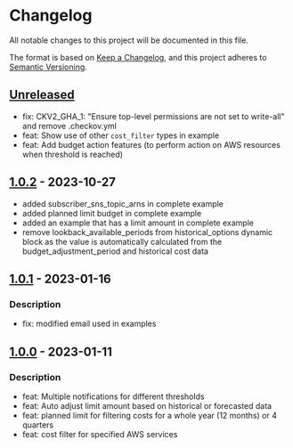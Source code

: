 # Changelog
All notable changes to this project will be documented in this file.

The format is based on [Keep a Changelog](https://keepachangelog.com/en/1.0.0/),
and this project adheres to [Semantic Versioning](https://semver.org/spec/v2.0.0.html).

## [Unreleased]
- fix: CKV2_GHA_1: "Ensure top-level permissions are not set to write-all" and remove .checkov.yml
- feat: Show use of other `cost_filter` types in example
- feat: Add budget action features (to perform action on AWS resources when threshold is reached)

## [1.0.2] - 2023-10-27
- added subscriber_sns_topic_arns in complete example
- added planned limit budget in complete example
- added an example that has a limit amount in complete example
- remove lookback_available_periods from historical_options dynamic block as the value is automatically calculated from the budget_adjustment_period and historical cost data

## [1.0.1] - 2023-01-16
### Description
- fix: modified email used in examples

## [1.0.0] - 2023-01-11
### Description
- feat: Multiple notifications for different thresholds
- feat: Auto adjust limit amount based on historical or forecasted data
- feat: planned limit for filtering costs for a whole year (12 months) or 4 quarters
- feat: cost filter for specified AWS services

[Unreleased]: https://github.com/boldlink/terraform-aws-budget/compare/1.0.2...HEAD

[1.0.2]: https://github.com/boldlink/terraform-aws-budget/releases/tag/1.0.2
[1.0.1]: https://github.com/boldlink/terraform-aws-budget/releases/tag/1.0.1
[1.0.0]: https://github.com/boldlink/terraform-aws-budget/releases/tag/1.0.0
